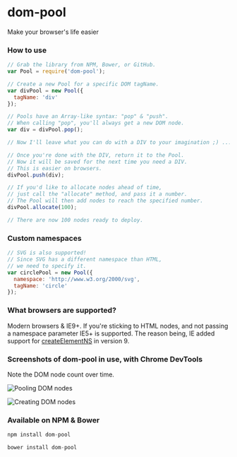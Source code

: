dom-pool
========

Make your browser's life easier

### How to use
```js
// Grab the library from NPM, Bower, or GitHub.
var Pool = require('dom-pool');

// Create a new Pool for a specific DOM tagName.
var divPool = new Pool({
  tagName: 'div'
});

// Pools have an Array-like syntax: "pop" & "push".
// When calling "pop", you'll always get a new DOM node.
var div = divPool.pop();

// Now I'll leave what you can do with a DIV to your imagination ;) ...

// Once you're done with the DIV, return it to the Pool.
// Now it will be saved for the next time you need a DIV.
// This is easier on browsers.
divPool.push(div);

// If you'd like to allocate nodes ahead of time,
// just call the "allocate" method, and pass it a number.
// The Pool will then add nodes to reach the specified number.
divPool.allocate(100);

// There are now 100 nodes ready to deploy.
```

### Custom namespaces
```js
// SVG is also supported!
// Since SVG has a different namespace than HTML,
// we need to specify it.
var circlePool = new Pool({
  namespace: 'http://www.w3.org/2000/svg',
  tagName: 'circle'
});
```

### What browsers are supported?
Modern browsers & IE9+. If you're sticking to HTML nodes, and not passing a namespace parameter IE5+ is supported. The reason being, IE added support for [createElementNS](http://msdn.microsoft.com/en-us/library/ie/ff975213%28v=vs.85%29.aspx) in version 9.

### Screenshots of dom-pool in use, with Chrome DevTools

Note the DOM node count over time.

![Pooling DOM nodes](https://i.imgur.com/gzkbN1X.png)

![Creating DOM nodes](https://i.imgur.com/oEJyNO7.png)

### Available on NPM & Bower
```js
npm install dom-pool
```

```js
bower install dom-pool
```
